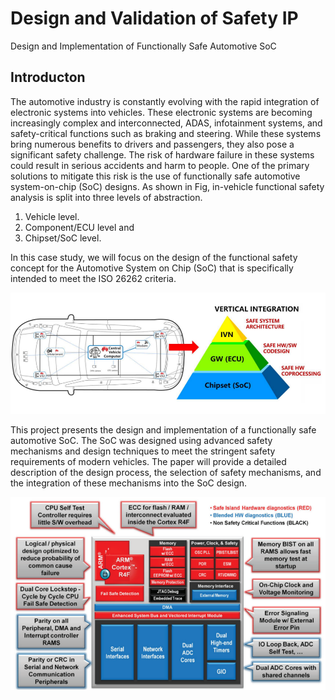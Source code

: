 # Design and Validation of Safety IP
Design and Implementation of Functionally Safe Automotive SoC

## Introducton
The automotive industry is constantly evolving with the rapid integration of electronic systems into vehicles. These electronic systems are becoming increasingly complex and interconnected, ADAS, infotainment systems, and safety-critical functions such as braking and steering. While these systems bring numerous benefits to drivers and passengers, they also pose a significant safety challenge. The risk of hardware failure in these systems could result in serious accidents and harm to people. One of the primary solutions to mitigate this risk is the use of functionally safe automotive system-on-chip (SoC) designs. As shown in Fig, in-vehicle functional safety analysis is split into three levels of abstraction.
1. Vehicle level.
2. Component/ECU level and
3. Chipset/SoC level.

In this case study, we will focus on the design of the functional safety concept for the Automotive System on Chip (SoC) that is specifically intended to meet the ISO 26262 criteria.

![Image text](/Images/Picture1.png)

This project presents the design and implementation of a functionally safe automotive SoC. The SoC was designed using advanced safety mechanisms and design techniques to meet the stringent safety requirements of modern vehicles. The paper will provide a detailed description of the design process, the selection of safety mechanisms, and the integration of these mechanisms into the SoC design.

![Image text](/Images/Picture2.png)
